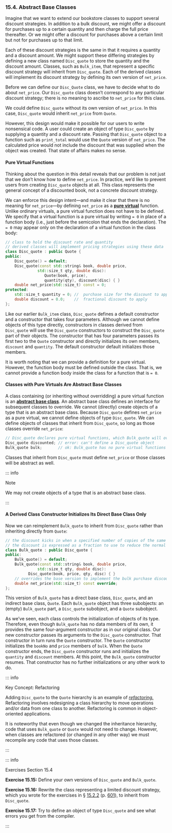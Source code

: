 <h3 id="filepos3884701">15.4. Abstract Base Classes</h3>
<p>Imagine that we want to extend our bookstore classes to support several discount strategies. In addition to a bulk discount, we might offer a discount for purchases up to a certain quantity and then charge the full price thereafter. Or we might offer a discount for purchases above a certain limit but not for purchases up to that limit.</p>
<p>Each of these discount strategies is the same in that it requires a quantity and a discount amount. We might support these differing strategies by defining a new class named <code>Disc_quote</code> to store the quantity and the discount amount. Classes, such as <code>Bulk_item</code>, that represent a specific discount strategy will inherit from <a id="filepos3885681"></a><code>Disc_quote</code>. Each of the derived classes will implement its discount strategy by defining its own version of <code>net_price</code>.</p>
<p>Before we can define our <code>Disc_Quote</code> class, we have to decide what to do about <code>net_price</code>. Our <code>Disc_quote</code> class doesn’t correspond to any particular discount strategy; there is no meaning to ascribe to <code>net_price</code> for this class.</p>
<p>We could define <code>Disc_quote</code> without its own version of <code>net_price</code>. In this case, <code>Disc_quote</code> would inherit <code>net_price</code> from <code>Quote</code>.</p>
<p>However, this design would make it possible for our users to write nonsensical code. A user could create an object of type <code>Disc_quote</code> by supplying a quantity and a discount rate. Passing that <code>Disc_quote</code> object to a function such as <code>print_total</code> would use the <code>Quote</code> version of <code>net_price</code>. The calculated price would not include the discount that was supplied when the object was created. That state of affairs makes no sense.</p>
<h4>Pure Virtual Functions</h4>
<p>Thinking about the question in this detail reveals that our problem is not just that we don’t know how to define <code>net_price</code>. In practice, we’d like to prevent users from creating <code>Disc_quote</code> objects at all. This class represents the general concept of a discounted book, not a concrete discount strategy.</p>
<p>We can enforce this design intent—and make it clear that there is no meaning for <code>net_price</code>—by defining <code>net_price</code> as a <strong><a href="152-defined_terms.html#filepos4147890" id="filepos3888708">pure virtual</a></strong> function. Unlike ordinary virtuals, a pure virtual function does not have to be defined. We specify that a virtual function is a pure virtual by writing <code>= 0</code> in place of a function body (i.e., just before the semicolon that ends the declaration). The <code>= 0</code> may appear only on the declaration of a virtual function in the class body:</p>

```c++
// class to hold the discount rate and quantity
// derived classes will implement pricing strategies using these data
class Disc_quote : public Quote {
public:
    Disc_quote() = default;
    Disc_quote(const std::string& book, double price,
              std::size_t qty, double disc):
                 Quote(book, price),
                 quantity(qty), discount(disc) { }
    double net_price(std::size_t) const = 0;
protected:
    std::size_t quantity = 0; //  purchase size for the discount to apply
    double discount = 0.0;    //  fractional discount to apply
};
```

<p>Like our earlier <code>Bulk_item</code> class, <code>Disc_quote</code> defines a default constructor and a constructor that takes four parameters. Although we cannot define objects of this type directly, constructors in classes derived from <code>Disc_quote</code> will use the <code>Disc_quote</code> constructors to construct the <code>Disc_quote</code> part of their objects. The constructor that has four parameters passes its first two to the <code>Quote</code> constructor and directly initializes its own members, <code>discount</code> and <code>quantity</code>. The default constructor default initializes those members.</p>
<p><a id="filepos3891932"></a>It is worth noting that we can provide a definition for a pure virtual. However, the function body must be defined outside the class. That is, we cannot provide a function body inside the class for a function that is <code>= 0</code>.</p>
<h4>Classes with Pure Virtuals Are Abstract Base Classes</h4>
<p>A class containing (or inheriting without overridding) a pure virtual function is an <strong><a href="152-defined_terms.html#filepos4140092" id="filepos3892498">abstract base class</a></strong>. An abstract base class defines an interface for subsequent classes to override. We cannot (directly) create objects of a type that is an abstract base class. Because <code>Disc_quote</code> defines <code>net_price</code> as a pure virtual, we cannot define objects of type <code>Disc_quote</code>. We can define objects of classes that inherit from <code>Disc_quote</code>, so long as those classes override <code>net_price</code>:</p>

```c++
// Disc_quote declares pure virtual functions, which Bulk_quote will override
Disc_quote discounted; // error: can't define a Disc_quote object
Bulk_quote bulk;       // ok: Bulk_quote has no pure virtual functions
```

<p>Classes that inherit from <code>Disc_quote</code> must define <code>net_price</code> or those classes will be abstract as well.</p>

::: info
<p>Note</p>
<p>We may not create objects of a type that is an abstract base class.</p>
:::

<h4>A Derived Class Constructor Initializes Its Direct Base Class Only</h4>
<p>Now we can reimplement <code>Bulk_quote</code> to inherit from <code>Disc_quote</code> rather than inheriting directly from <code>Quote</code>:</p>

```c++
// the discount kicks in when a specified number of copies of the same book are sold
// the discount is expressed as a fraction to use to reduce the normal price
class Bulk_quote : public Disc_quote {
public:
    Bulk_quote() = default;
    Bulk_quote(const std::string& book, double price,
              std::size_t qty, double disc):
          Disc_quote(book, price, qty, disc) { }
    // overrides the base version to implement the bulk purchase discount policy
    double net_price(std::size_t) const override;
};
```

<p>This version of <code>Bulk_quote</code> has a direct base class, <code>Disc_quote</code>, and an indirect base class, <code>Quote</code>. Each <code>Bulk_quote</code> object has three subobjects: an (empty) <code>Bulk_quote</code> part, a <code>Disc_quote</code> subobject, and a <code>Quote</code> subobject.</p>
<p>As we’ve seen, each class controls the initialization of objects of its type. Therefore, even though <code>Bulk_quote</code> has no data members of its own, it provides the same four-argument constructor as in our original class. Our new constructor passes its arguments to the <code>Disc_quote</code> constructor. That constructor in turn runs the <code>Quote</code> constructor. The <code>Quote</code> constructor initializes the <code>bookNo</code> and <code>price</code> members of <code>bulk</code>. When the <code>Quote</code> constructor ends, the <code>Disc_quote</code> constructor runs and initializes the <code>quantity</code> and <code>discount</code> members. At this <a id="filepos3898889"></a>point, the <code>Bulk_quote</code> constructor resumes. That constructor has no further initializations or any other work to do.</p>

::: info
<p>Key Concept: Refactoring</p>
<p>Adding <code>Disc_quote</code> to the <code>Quote</code> hierarchy is an example of <em><a href="152-defined_terms.html#filepos4148442" id="filepos3899552">refactoring.</a></em> Refactoring involves redesigning a class hierarchy to move operations and/or data from one class to another. Refactoring is common in object-oriented applications.</p>
<p>It is noteworthy that even though we changed the inheritance hierarchy, code that uses <code>Bulk_quote</code> or <code>Quote</code> would not need to change. However, when classes are refactored (or changed in any other way) we must recompile any code that uses those classes.</p>
:::

::: info
<p>Exercises Section 15.4</p>
<p><strong>Exercise 15.15:</strong> Define your own versions of <code>Disc_quote</code> and <code>Bulk_quote</code>.</p>
<p><strong>Exercise 15.16:</strong> Rewrite the class representing a limited discount strategy, which you wrote for the exercises in § <a href="143-15.2._defining_base_and_derived_classes.html#filepos3806030">15.2.2</a> (p. <a href="143-15.2._defining_base_and_derived_classes.html#filepos3806030">601</a>), to inherit from <code>Disc_quote</code>.</p>
<p><strong>Exercise 15.17:</strong> Try to define an object of type <code>Disc_quote</code> and see what errors you get from the compiler.</p>
:::
